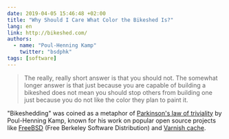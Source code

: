 ```yaml
---
date: 2019-04-05 15:46:48 +02:00
title: "Why Should I Care What Color the Bikeshed Is?"
lang: en
link: http://bikeshed.com/
authors:
  - name: "Poul-Henning Kamp"
    twitter: "bsdphk"
tags: [software]
---
```


> The really, really short answer is that you should not. The somewhat longer answer is that just because you are capable of building a bikeshed does not mean you should stop others from building one just because you do not like the color they plan to paint it.

"Bikeshedding" was coined as a metaphor of [Parkinson's law of triviality](https://en.wikipedia.org/wiki/Law_of_triviality) by Poul-Henning Kamp, known for his work on popular open source projects like [FreeBSD](https://en.wikipedia.org/wiki/FreeBSD) (Free Berkeley Software Distribution) and [Varnish cache](https://en.wikipedia.org/wiki/Varnish_cache).
